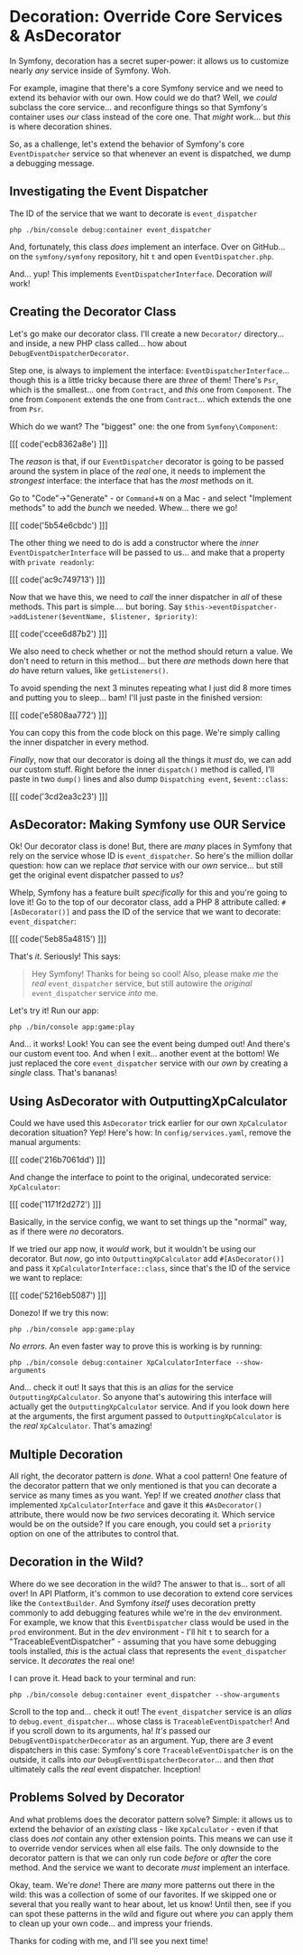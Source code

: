 # Decoration: Override Core Services & AsDecorator

In Symfony, decoration has a secret super-power: it allows us to customize nearly
*any* service inside of Symfony. Woh.

For example, imagine that there's a core Symfony service and we need to extend its
behavior with our own. How could we do that? Well, we *could* subclass the core
service... and reconfigure things so that Symfony's container uses *our* class
instead of the core one. That *might* work... but *this* is where decoration shines.

So, as a challenge, let's extend the behavior of Symfony's core `EventDispatcher`
service so that whenever an event is dispatched, we dump a debugging message.

## Investigating the Event Dispatcher

The ID of the service that we want to decorate is `event_dispatcher`

```terminal-silent
php ./bin/console debug:container event_dispatcher
```

And, fortunately, this class *does* implement an interface. Over on GitHub...
on the `symfony/symfony` repository, hit `t` and open `EventDispatcher.php`.

And... yup! This implements `EventDispatcherInterface`. Decoration *will* work!

## Creating the Decorator Class

Let's go make our decorator class. I'll create a new `Decorator/` directory...
and inside, a new PHP class called... how about `DebugEventDispatcherDecorator`.

Step one, is always to implement the interface: `EventDispatcherInterface`... though
this is a little tricky because there are *three* of them! There's `Psr`, which
is the smallest... one from `Contract`, and *this* one from `Component`. The one
from `Component` extends the one from `Contract`... which extends the one from `Psr`.

Which do we want? The "biggest" one: the one from `Symfony\Component`:

[[[ code('ecb8362a8e') ]]]

The *reason* is that, if our `EventDispatcher` decorator is going to be passed
around the system in place of the *real* one, it needs to implement the *strongest*
interface: the interface that has the *most* methods on it.

Go to "Code"->"Generate" - or `Command`+`N` on a Mac - and select "Implement methods"
to add the *bunch* we needed. Whew... there we go!

[[[ code('5b54e6cbdc') ]]]

The other thing we need to do is add a constructor where the *inner*
`EventDispatcherInterface` will be passed to us... and make that a property with
`private readonly`:

[[[ code('ac9c749713') ]]]

Now that we have this, we need to *call* the inner dispatcher in *all* of
these methods. This part is simple.... but boring. Say
`$this->eventDispatcher->addListener($eventName, $listener, $priority)`:

[[[ code('ccee6d87b2') ]]]

We also need to check whether or not the method should return a value. We don't
need to return in this method... but there *are* methods down here that *do* have
return values, like `getListeners()`.

To avoid spending the next 3 minutes repeating what I just did 8 more times and
putting you to sleep... bam! I'll just paste in the finished version:

[[[ code('e5808aa772') ]]]

You can copy this from the code block on this page. We're simply calling
the inner dispatcher in every method.

*Finally*, now that our decorator is doing all the things it *must* do, we can
add our custom stuff. Right before the inner `dispatch()` method is called,
I'll paste in two `dump()` lines and also dump `Dispatching event`, `$event::class`:

[[[ code('3cd2ea3c23') ]]]

## AsDecorator: Making Symfony use OUR Service

Ok! Our decorator class is done! But, there are *many* places in Symfony that rely
on the service whose ID is `event_dispatcher`. So here's the million dollar question:
how can we replace *that* service with our *own* service... but still get the original
event dispatcher passed to *us*?

Whelp, Symfony has a feature built *specifically* for this and you're going to
love it! Go to the top of our decorator class, add a PHP 8 attribute called:
`#[AsDecorator()]` and pass the ID of the service that we want to decorate:
`event_dispatcher`:

[[[ code('5eb85a4815') ]]]

That's *it*. Seriously! This says:

> Hey Symfony! Thanks for being so cool! Also, please make *me* the *real*
> `event_dispatcher` service, but still autowire the *original* `event_dispatcher`
> service *into* me.

Let's try it! Run our app:

```terminal-silent
php ./bin/console app:game:play
```

And... it works! Look! You can see the event being dumped out! And there's our
custom event too. And when I exit... another event at the bottom! We just replaced
the core `event_dispatcher` service with our *own* by creating a *single* class.
That's bananas!

## Using AsDecorator with OutputtingXpCalculator

Could we have used this `AsDecorator` trick earlier for our own `XpCalculator`
decoration situation? Yep! Here's how: In `config/services.yaml`, remove the manual
arguments:

[[[ code('216b7061dd') ]]]

And change the interface to point to the original, undecorated service:
`XpCalculator`:

[[[ code('1171f2d272') ]]]

Basically, in the service config, we want to set things up the "normal" way,
as if there were *no* decorators.

If we tried our app now, it *would* work, but it wouldn't be using our decorator.
But *now*, go into `OutputtingXpCalculator` add `#[AsDecorator()]` and pass it
`XpCalculatorInterface::class`, since that's the ID of the service we want to
replace:

[[[ code('5216eb5087') ]]]

Donezo! If we try this now:

```terminal-silent
php ./bin/console app:game:play
```

*No errors*. An even faster way to prove this is working is by running:

```terminal
php ./bin/console debug:container XpCalculatorInterface --show-arguments
```

And... check it out! It says that this is an *alias* for the service
`OutputtingXpCalculator`. So anyone that's autowiring this interface will actually
get the `OutputtingXpCalculator` service. And if you look down here at the arguments,
the first argument passed to `OutputtingXpCalculator` is the *real* `XpCalculator`.
That's amazing!

## Multiple Decoration

All right, the decorator pattern is *done*. What a cool pattern! One feature of the
decorator pattern that we only mentioned is that you can decorate a service as many
times as you want. Yep! If we created *another* class that implemented
`XpCalculatorInterface` and gave it this `#AsDecorator()` attribute, there would now
be *two* services decorating it. Which service would be on the outside? If you care
enough, you could set a `priority` option on one of the attributes to control that.

## Decoration in the Wild?

Where do we see decoration in the wild? The answer to that is... sort of all over!
In API Platform, it's common to use decoration to extend core services like
the `ContextBuilder`. And Symfony *itself* uses decoration pretty commonly to add
debugging features while we're in the `dev` environment. For example, we know that
this `EventDispatcher` class would be used in the `prod` environment. But in the
*dev* environment - I'll hit `t` to search for a "TraceableEventDispatcher" - assuming
that you have some debugging tools installed, *this* is the actual class that
represents the `event_dispatcher` service. It *decorates* the real one!

I can prove it. Head back to your terminal and run:

```terminal
php ./bin/console debug:container event_dispatcher --show-arguments
```

Scroll to the top and... check it out! The `event_dispatcher` service is an *alias*
to `debug.event_dispatcher`... whose class is `TraceableEventDispatcher`! And if
you scroll down to its arguments, ha! *It's* passed our `DebugEventDispatcherDecorator`
as an argument. Yup, there are *3* event dispatchers in this case: Symfony's
core `TraceableEventDispatcher` is on the outside, it calls into *our*
`DebugEventDispatcherDecorator`... and then *that* ultimately calls the *real*
event dispatcher. Inception!

## Problems Solved by Decorator

And what problems does the decorator pattern solve? Simple: it allows us to extend
the behavior of an *existing* class - like `XpCalculator` - even if that class
does *not* contain any other extension points. This means we can use it to override
vendor services when all else fails. The only downside to the decorator pattern is
that we can only run code *before* or *after* the core method. And the service we
want to decorate *must* implement an interface.

Okay, team. We're *done*! There are *many* more patterns out there in the wild:
this was a collection of some of our favorites. If we skipped one or several that
you really want to hear about, let us know! Until then, see if you can spot these
patterns in the wild and figure out where *you* can apply them to clean up your own
code... and impress your friends.

Thanks for coding with me, and I'll see you next time!

